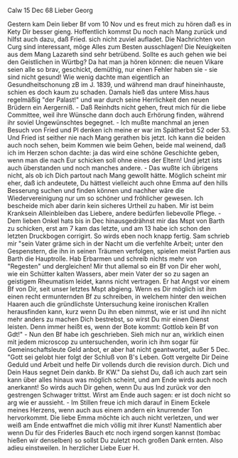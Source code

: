  Calw 15 Dec 68
Lieber Georg

Gestern kam Dein lieber Bf vom 10 Nov und es freut mich zu hören daß es in Kety Dir besser gieng. Hoffentlich kommst Du noch nach Mang zurück und hilfst auch dazu, daß Fried. sich nicht zuviel aufladet. Die Nachrichten von Curg sind interessant, möge Alles zum Besten ausschlagen! Die Neuigkeiten aus dem Mang Lazareth sind sehr betrübend. Sollte es auch gehen wie bei den Geistlichen in Würtbg? Da hat man ja hören können: die neuen Vikare seien alle so brav, geschickt, demüthig, nur einen Fehler haben sie - sie sind nicht gesund! Wie wenig dachte man eigentlich an Gesundheitschonung zB im J. 1839, und während man drauf hineinhauste, schien es doch kaum zu schaden. Damals hieß das untere Miss.haus regelmäßig "der Palast!" und war durch seine Herrlichkeit den neuen Brüdern ein Aergerniß. - Daß Reinhdts nicht gehen, freut mich für die liebe Committee, weil ihre Wünsche dann doch auch Erhörung finden, während ihr soviel Ungewünschtes begegnet. - Ich mußte manchmal an jenen Besuch von Fried und Pl denken ich meine er war im Spätherbst 52 oder 53. Und Fried ist seither nie nach Mang gerathen bis jetzt. Ich kann die beiden auch noch sehen, beim Kommen wie beim Gehen, beide mal weinend, daß ich im Herzen schon dachte: ja das wird eine schöne Geschichte geben, wenn man die nach Eur schicken soll ohne eines der Eltern! Und jetzt ists auch überstanden und noch manches andere. - Das wußte ich übrigens nicht, als ob ich Dich partout nach Mang gewollt hätte. Möglich scheint mir eher, daß ich andeutete, Du hättest vielleicht auch ohne Emma auf den hills Besserung suchen und finden können und nachher wäre die Wiedervereinigung nur um so schöner und fröhlicher gewesen. Ich bescheide mich aber darin kein sicheres Urtheil zu haben. Mir ist beim Kranksein Alleinbleiben das Liebere, andere bedürfen liebevolle Pflege. - Dem lieben Onkel hats bis in Dec hinausgedrähnst mir das Mspt von Barth zu schicken, erst am 7 kam das letzte, und am 13 habe ich schon den letzten Druckbogen corrigirt. So wirds eben noch knapp fertig. Sam schrieb mir "sein Vater gräme sich in der Nacht um die verfehlte Arbeit; unter den Gespenstern, die ihn in seinen Träumen verfolgen, spielen meist Partien aus Barth die Hauptrolle. Hab Erbarmen und schreib nichts mehr von "Regesten" und dergleichen! Mir thut allemal so ein Bf von Dir eher wohl, wie ein Schütter kalten Wassers, aber mein Vater der so zu sagen an geistigem Rheumatism leidet, kanns nicht vertragen. Er hat Angst vor einem Bf von Dir, seit unser letztes Mspt abgieng. Wenn es Dir möglich ist ihm einen recht ermunternden Bf zu schreiben, in welchem hinter den weichen Haaren auch die gründlichste Untersuchung keine ironischen Krallen herausfinden kann, kurz wenn Du ihn eben nimmst, wie er ist und ihn nicht mehr anders zu machen Dich bestrebst, so wirst Du mir einen Dienst leisten. Denn immer heißt es, wenn der Bote kommt: Gottlob kein Bf von Gdt!" - Nun den Bf habe ich geschrieben. Sieh mich nur an, wirklich einen mit jedem microscop zu untersuchenden, worin ich ihm sogar für Gemeinschaftsleute Geld anbot, er aber hat nicht geantwortet, außer 5 Dec. "Gott sei gelobt hier folgt der Schluß von B's Leben. Gott vergelte Dir Deine Geduld und Arbeit und helfe Dir vollends durch die revision durch. Dich und Dein Haus segnet Dein dankb. Br KW." Da siehst Du, daß ich auch zart sein kann über alles hinaus was möglich scheint, und am Ende wirds auch noch anerkannt! So wirds auch Dir gehen, wenn Du aus Ind zurück vor den gestrengen Schwager trittst. Wirst am Ende auch sagen: er ist doch nicht so arg wie er aussieht. - Im Stillen freue ich mich darauf in Einem Eckele meines Herzens, wenn auch aus einem andern ein knurrender Ton hervorkommt. Die liebe Emma möchte ich auch nicht verletzen, und wer weiß am Ende entwaffnet die mich völlig mit ihrer Kunst! Namentlich aber wenn Du für des Friderles Bauch etc noch irgend sorgen kannst (tombac hießen wir denselben) so sollst Du zuletzt noch großen Dank ernten. Also adieu einstweilen. In herzlicher Liebe
 Euer H.
